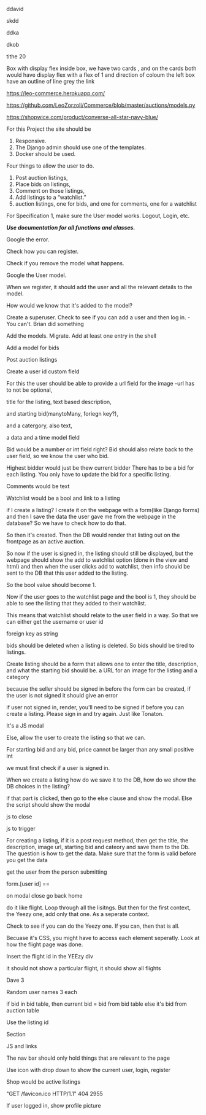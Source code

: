 ddavid

skdd

ddka

dkob

tithe 20

Box with display flex
inside box, we have two cards , and on the cards both would have display flex with a flex of 1 and direction of coloum
the left box have an outline of line grey
the link 

https://leo-commerce.herokuapp.com/

https://github.com/LeoZorzoli/Commerce/blob/master/auctions/models.py

https://shopwice.com/product/converse-all-star-navy-blue/



For this Project the site should be 

1. Responsive.
2. The Django admin should use one of the templates.
3. Docker should be used. 

Four things to allow the user to do. 

1. Post auction listings, 
2. Place bids on listings, 
3. Comment on those listings, 
4. Add listings to a “watchlist.”
5. auction listings, one for bids, and one for comments, one for a watchlist

For Specification 1, make sure the User model works. Logout, Login, etc. 

***Use documentation for all functions and classes.***

Google the error. 

Check how you can register. 

Check if you remove the model what happens.

Google the User model. 

When we register, it should add the user and all the relevant details to the model. 

How would we know that it's added to the model?



Create a superuser. Check to see if you can add a user and then log in. - You can't. Brian did something

Add the models. Migrate. Add at least one entry in the shell

Add a model for bids



Post auction listings



Create a user id custom field 

For this the user should be able to provide a url field for the image -url has to not be optional, 

title for the listing,
text based description,

 and starting bid(manytoMany, foriegn key?), 

and a catergory, also text, 

a data and a time model field 



Bid would be a number or int field right? Bid should also relate back to the user field, so we know the user who bid. 

Highest bidder would just be thew current bidder There has to be a bid for each listing. You only have to update the bid for a specific listing. 

Comments would be text



Watchlist would be a bool and link to a listing



if I create a listing? I create it on the webpage with a form(like Django forms) and then I save the data the user gave me from the webpage in the database? So we have to check how to do that.



So then it's created. Then the DB would render that listing out on the frontpage as an active auction. 



So now if the user is signed in, the listing should still be displayed, but the webpage should show the add to watchlist option (done in the view and html) and then when the user clicks add to watchlist, then info should be sent to the DB that this user added to the listing. 

So the bool value should become 1. 

Now if the user goes to the watchlist page and the bool is 1, they should be able to see the listing that they added to their watchlist.

This means that watchlist should relate to the user field in a way. So that we can either get the username or user id

foreign key as string



bids should be deleted when a listing is deleted. So bids should be tired to listings. 

Create listing should be a form that allows one to enter the title, description, and what the starting bid should be.  a URL for an image for the listing and a category 

because the seller should be signed in before the form can be created, if the user is not signed it should give an error



if user not signed in, render, you'll need to be signed if before you can create a listing. Please sign in and try again. Just like Tonaton.

It's a JS modal

Else, allow the user to create the listing so that we can. 

For starting bid and any bid, price cannot be larger than any small positive int



we must first check if a user is signed in.



When we create a listing how do we save it to the DB, how do we show the DB choices in the listing? 



if that part is clicked, then go to the else clause and show the modal. Else the script should show the modal

js to close

js to trigger



For creating a listing, if it is a post request method, then get the title, the description, image url, starting bid and cateory and save them to the Db. The question is how to get the data. Make sure that the form is valid before you get the data

get the user from the person submitting 

form.[user id] == 



on modal close go back home



do it like flight. Loop through all the lisitngs. But then for the first context, the Yeezy one, add only that one. As a seperate context. 



Check to see if you can do the Yeezy one. If you can, then that is all. 

Becuase it's CSS, you might have to access each element seperatly. Look at how the flight page was done. 



Insert the flight id in the YEEzy div



it should not show a particular flight, it should show all flights



Dave 3

Random user names 3 each

if bid in bid table, then current bid = bid from bid table else it's bid from auction table

Use the listing id

Section

JS and links



The nav bar should only hold things that are relevant to the page

Use icon with drop down to show the current user, login, register

Shop would be active listings

"GET /favicon.ico HTTP/1.1" 404 2955

If user logged in, show profile picture

